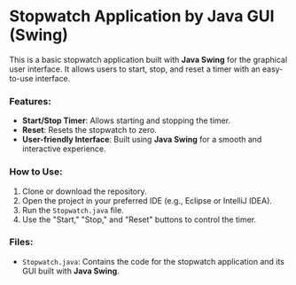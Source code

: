 # Stopwatch Application by Java GUI (Swing)

This is a basic stopwatch application built with **Java Swing** for the graphical user interface. It allows users to start, stop, and reset a timer with an easy-to-use interface.

### Features:
- **Start/Stop Timer**: Allows starting and stopping the timer.
- **Reset**: Resets the stopwatch to zero.
- **User-friendly Interface**: Built using **Java Swing** for a smooth and interactive experience.

### How to Use:
1. Clone or download the repository.
2. Open the project in your preferred IDE (e.g., Eclipse or IntelliJ IDEA).
3. Run the `Stopwatch.java` file.
4. Use the "Start," "Stop," and "Reset" buttons to control the timer.

### Files:
- `Stopwatch.java`: Contains the code for the stopwatch application and its GUI built with **Java Swing**.
